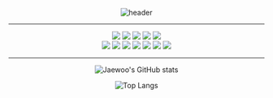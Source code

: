 <div align='center'>

![header](https://capsule-render.vercel.app/api?type=venom&color=gradient&CustomColorList=0,2,2,5&height=300&section=header&text=Jaewoo's%20GitHub&fontSize=90&fontColor=111111)

<hr/>

<div>
<img src="https://img.shields.io/badge/react-black?style=flat&logo=React&logoColor=61DAFB"/>
<img src="https://img.shields.io/badge/python-black?style=flat&logo=Python&logoColor=3776AB"/>
<img src="https://img.shields.io/badge/javascript-black?style=flat&logo=Javascript&logoColor=F7DF1E"/>
<img src="https://img.shields.io/badge/flask-white?style=flat&logo=Flask&logoColor=000000"/>
<img src="https://img.shields.io/badge/spring-black?style=flat&logo=Spring&logoColor=6DB33F"/>
</div>
<div>
<img src="https://img.shields.io/badge/django-black?style=flat&logo=Django&logoColor=092E20"/>
<img src="https://img.shields.io/badge/html5-black?style=flat&logo=HTML5&logoColor=E34F26"/>
<img src="https://img.shields.io/badge/c-black?style=flat&logo=C&logoColor=A8B9CC"/>
<img src="https://img.shields.io/badge/amazonec2-black?style=flat&logo=Amazon%20EC2&logoColor=FF9900"/>
<img src="https://img.shields.io/badge/amazons3-black?style=flat&logo=Amazon%20S3&logoColor=569A31"/>
<img src="https://img.shields.io/badge/mysql-black?style=flat&logo=MySQL%20S3&logoColor=4479A1"/>
<img src="https://img.shields.io/badge/slack-black?style=flat&logo=Amazon%20S3&logoColor=4A154B"/>
</div>

<hr/>

<div align='center'>


![Jaewoo's GitHub stats](https://github-readme-stats.vercel.app/api?username=cjw0324&show_icons=true&theme=tokyonight)

![Top Langs](https://github-readme-stats.vercel.app/api/top-langs/?username=cjw0324&layout=compact&theme=tokyonight)


</div>
